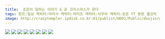 ```yaml
---
title:  죠온이 일하는 이야기 & 곧 크리스마스가 온다
tags: 장르:일상 캐릭터:마리사 캐릭터:마미조 캐릭터:사쿠야 캐릭터:죠온 YT 동방_웹코믹
image: http://crazytempler.ipdisk.co.kr:81/publist/HDD1/Public/doujin/ghap/5448/001.jpg
---
```

<img src="http://crazytempler.ipdisk.co.kr:81/publist/HDD1/Public/doujin/ghap/5448/001.jpg">
<img src="http://crazytempler.ipdisk.co.kr:81/publist/HDD1/Public/doujin/ghap/5448/002.jpg">
<img src="http://crazytempler.ipdisk.co.kr:81/publist/HDD1/Public/doujin/ghap/5448/003.jpg">
<img src="http://crazytempler.ipdisk.co.kr:81/publist/HDD1/Public/doujin/ghap/5448/004.jpg">
<img src="http://crazytempler.ipdisk.co.kr:81/publist/HDD1/Public/doujin/ghap/5448/005.jpg">
<img src="http://crazytempler.ipdisk.co.kr:81/publist/HDD1/Public/doujin/ghap/5448/006.jpg">
<img src="http://crazytempler.ipdisk.co.kr:81/publist/HDD1/Public/doujin/ghap/5448/007.jpg">
<img src="http://crazytempler.ipdisk.co.kr:81/publist/HDD1/Public/doujin/ghap/5448/008.jpg">
